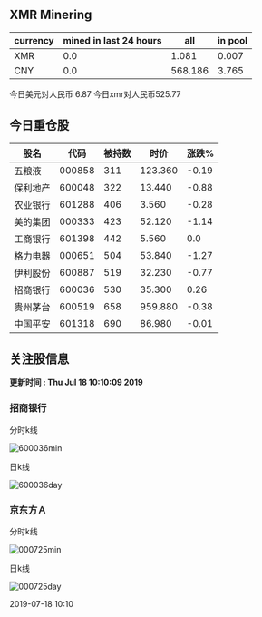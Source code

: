 ## XMR Minering

|currency|mined in last 24 hours|all|in pool|
|---|---|---|---|
|XMR|0.0|1.081|0.007|
|CNY|0.0|568.186|3.765|

今日美元对人民币 6.87	今日xmr对人民币525.77


## 今日重仓股 

|股名|代码|被持数|时价|涨跌%|
|---|---|---|---|---|
|五粮液|000858|311|123.360|-0.19|
|保利地产|600048|322|13.440|-0.88|
|农业银行|601288|406|3.560|-0.28|
|美的集团|000333|423|52.120|-1.14|
|工商银行|601398|442|5.560|0.0|
|格力电器|000651|504|53.840|-1.27|
|伊利股份|600887|519|32.230|-0.77|
|招商银行|600036|530|35.300|0.26|
|贵州茅台|600519|658|959.880|-0.38|
|中国平安|601318|690|86.980|-0.01|

## 关注股信息
**更新时间 : Thu Jul 18 10:10:09 2019**
### 招商银行 
分时k线

![600036min](http://image.sinajs.cn/newchart/min/n/sh600036.gif)

日k线

![600036day](http://image.sinajs.cn/newchart/daily/n/sh600036.gif)

### 京东方Ａ 
分时k线

![000725min](http://image.sinajs.cn/newchart/min/n/sz000725.gif)

日k线

![000725day](http://image.sinajs.cn/newchart/daily/n/sz000725.gif)

2019-07-18 10:10